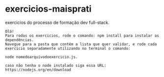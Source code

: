 # exercicios-maisprati
exercicios do processo de formação dev full-stack.

    Olá!
    Para rodas os exercicios, rode o comando: npm install para instalar as dependências.
    Navegue para a pasta que contém a lista que quer validar, e rode cada exercicio separadamente utilizando no terminal o comando:
    
    node nomedoarquivodoexercicio.js.

    caso não tenha o node instalado siga essa URL: https://nodejs.org/en/download